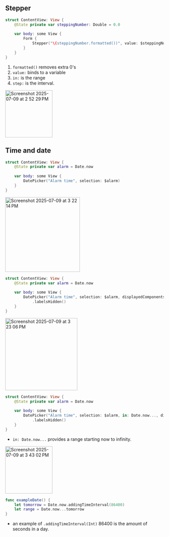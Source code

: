 ## Stepper

```swift
struct ContentView: View {
    @State private var steppingNumber: Double = 0.0
    
    var body: some View {
        Form {
            Stepper("\(steppingNumber.formatted())", value: $steppingNumber, in: 0...10, step: 1.25)
        }
    }
}
```
1. `formatted()` removes extra 0's
2. `value:` binds to a variable
3. `in:` is the range
4. `step:` is the interval.
<img width="150" alt="Screenshot 2025-07-09 at 2 52 29 PM" src="https://github.com/user-attachments/assets/4251f26a-b3d8-4bbf-9251-6de95f389c2e" />

## Time and date

```swift
struct ContentView: View {
    @State private var alarm = Date.now
    
    var body: some View {
        DatePicker("Alarm time", selection: $alarm)
    }
}
```
<img width="237" alt="Screenshot 2025-07-09 at 3 22 14 PM" src="https://github.com/user-attachments/assets/3857ac6c-905d-4167-9945-69bd9da05140" />

```swift
struct ContentView: View {
    @State private var alarm = Date.now
    
    var body: some View {
        DatePicker("Alarm time", selection: $alarm, displayedComponents: .hourAndMinute)
            .labelsHidden()
    }
}
```

<img width="229" alt="Screenshot 2025-07-09 at 3 23 06 PM" src="https://github.com/user-attachments/assets/f48250fe-36f2-4f93-8988-b5f7c27e9592" />

```swift
struct ContentView: View {
    @State private var alarm = Date.now
    
    var body: some View {
        DatePicker("Alarm time", selection: $alarm, in: Date.now..., displayedComponents: .date)
            .labelsHidden()
    }
}
```
- `in: Date.now...` provides a range starting now to infinity.
<img width="150" alt="Screenshot 2025-07-09 at 3 43 02 PM" src="https://github.com/user-attachments/assets/9c4c1c33-4fca-4134-a1ea-d9183b297745" />

```swift
func exampleDate() {
    let tomorrow = Date.now.addingTimeInterval(86400)
    let range = Date.now...tomorrow
}
```

- an example of `.addingTimeInterval(Int)` 86400 is the amount of seconds in a day.

  

